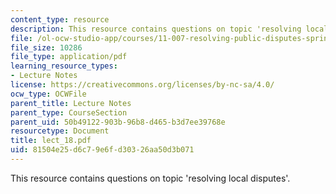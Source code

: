 ```yaml
---
content_type: resource
description: This resource contains questions on topic 'resolving local disputes'.
file: /ol-ocw-studio-app/courses/11-007-resolving-public-disputes-spring-2005/81504e25d6c79e6fd30326aa50d3b071_lect_18.pdf
file_size: 10286
file_type: application/pdf
learning_resource_types:
- Lecture Notes
license: https://creativecommons.org/licenses/by-nc-sa/4.0/
ocw_type: OCWFile
parent_title: Lecture Notes
parent_type: CourseSection
parent_uid: 50b49122-903b-96b8-d465-b3d7ee39768e
resourcetype: Document
title: lect_18.pdf
uid: 81504e25-d6c7-9e6f-d303-26aa50d3b071
---
```

This resource contains questions on topic 'resolving local disputes'.